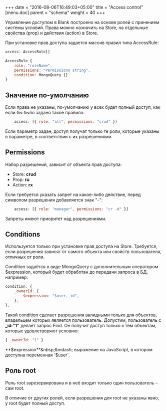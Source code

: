 +++
date = "2016-08-06T16:49:03+05:00"
title = "Access control"
[menu.doc]
    parent = "schema"
    weight = 40
+++

Управление доступом в Blank построено на основе ролей с принением системы условий. Права
можно назначить на Store, на отдельные свойства (prop) и действия (action) в Store.

При установке прав доступа задается массив правил типа AccessRule:
~~~javascript
access: AccessRule[]

AccessRule {
    role: "roleName",
    permissions: "Permissions string",
    condition: MongoQuery {}
}
~~~

## Значение по-умолчанию

Если права не указаны, по-умолчанию у всех будет полный доступ, как если бы было задано такое правило:
~~~javascript
    access: [{ role: "all", permissions: "crud" }]
~~~
Если параметр задан, доступ получат только те роли, которые указаны в параметре, в соответствии с их разрешениями.

## Permissions
Набор разрешений, зависит от объекта прав доступа:

- Store:  **crud**
- Prop:   **ru**
- Action: **rx**

Если требуется указать запрет на какое-либо действие, перед символом разрешения добавляется знак "-":
~~~javascript
    access: [{ role: "manager", permissions: "cr -d" }]
~~~
Запреты имеют приоритет над разрешениями.

## Conditions
Используется только при установке прав доступа на Store. Требуется, если разрешения зависят от самого объекта или
свойств пользователя, отличных от роли.

Condition задаётся в виде MongoQuery с дополнительным оператором $expression, который будет обработан до передачи
запроса в БД, например:
~~~javascript
condition: {
    _ownerId: {
        $expression: "$user._id",
    },
},
~~~
Такой condition сделает разрешения валидными только для объектов, владельцем которых является пользователь.
Допустим, пользователь с **_id:"1"** делает запрос Find. Он получит доступ только к тем объектам, которые удовлетворяют
условию:
~~~javascript
{ _ownerId: "1" }
~~~

**$expression**&nbsp;&mdash;  выражение на JavaScript, в котором доступна переменная `$user`.

## Роль root
Роль root зарезервирована и в неё входит только один пользователь – сам root.

В отличие от других ролей, если разрешения для root не указаны явно, у root будет полный доступ.